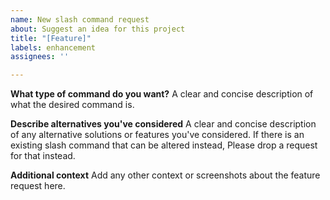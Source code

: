 ```yaml
---
name: New slash command request
about: Suggest an idea for this project
title: "[Feature]"
labels: enhancement
assignees: ''

---
```


**What type of command do you want?**
A clear and concise description of what the desired command is.

**Describe alternatives you've considered**
A clear and concise description of any alternative solutions or features you've considered.
If there is an existing slash command that can be altered instead, Please drop a request for that instead.

**Additional context**
Add any other context or screenshots about the feature request here.
